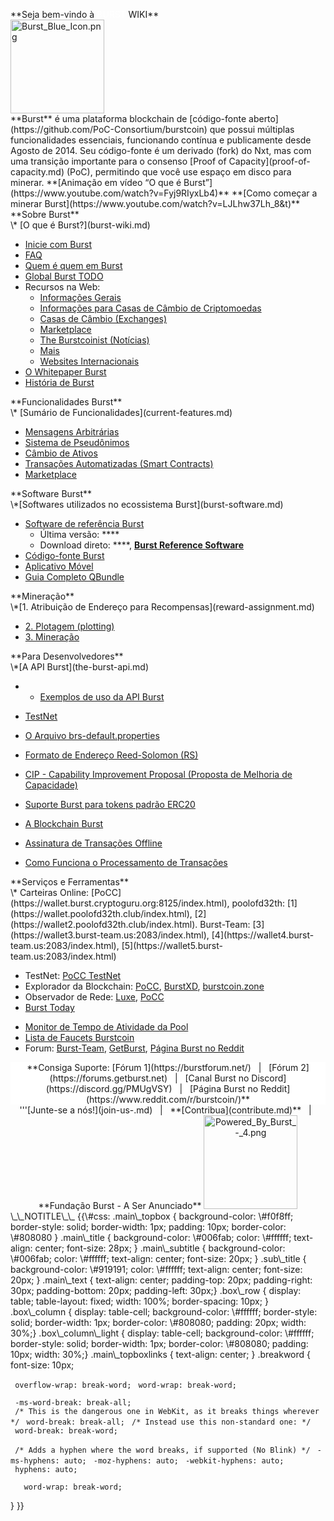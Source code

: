<languages></languages>

<div class="main_topbox">
<div class="main_title">
**Seja bem-vindo à <span style="color:#ffffff">BURST</span> WIKI**

</div>
<img src="Burst_Blue_Icon.png" title="Burst_Blue_Icon.png" alt="Burst_Blue_Icon.png" width="150" height="150" />

<div class="main_text">
**Burst** é uma plataforma blockchain de [código-fonte aberto](https://github.com/PoC-Consortium/burstcoin) que possui múltiplas funcionalidades essenciais, funcionando contínua e publicamente desde Agosto de 2014. Seu código-fonte é um derivado (fork) do Nxt, mas com uma transição importante para o consenso [Proof of Capacity](proof-of-capacity.md) (PoC), permitindo que você use espaço em disco para minerar.
**[Animação em vídeo “O que é Burst”](https://www.youtube.com/watch?v=Fyj9RIyxLb4)**
**[Como começar a minerar Burst](https://www.youtube.com/watch?v=LJLhw37Lh_8&t)**

</div>
<div class="box_row">
<div class="box_column">
<div class="main_subtitle">
**Sobre Burst**

</div>
\* [O que é Burst?](burst-wiki.md)

-   [Inicie com Burst](getting-started.md)
-   [FAQ](faq.md)
-   [Quem é quem em Burst](burst-who-s-who.md)
-   [Global Burst TODO](global-burst-todo.md)
-   Recursos na Web:
    -   [Informações Gerais](https://www.burst-coin.org/)
    -   [Informações para Casas de Câmbio de Criptomoedas](https://www.burst-coin.org/information-for-exchanges)
    -   [Casas de Câmbio (Exchanges)](exchanges.md)
    -   [Marketplace](http://x.burstnation.com/marketplace)
    -   [The Burstcoinist (Notícias)](https://www.burstcoin.ist/)
    -   [Mais](list-of-burst-related-websites.md)
    -   [Websites Internacionais](list-of-international-burst-websites.md)
-   [O Whitepaper Burst](whitepaper-burst.md)
-   [História de Burst](history-of-burst.md)

</div>
<div class="box_column">
<div class="main_subtitle">
**Funcionalidades Burst**

</div>
\* [Sumário de Funcionalidades](current-features.md)

-   [Mensagens Arbitrárias](arbitrary-messages.md)
-   [Sistema de Pseudônimos](alias-system.md)
-   [Câmbio de Ativos](asset-exchange.md)
-   [Transações Automatizadas (Smart Contracts)](automated-transaction.md)
-   [Marketplace](marketplace.md)

</div>
</div>
<div class="box_row">
</div>
<div class="box_row">
<div class="box_column">
<div class="main_subtitle">
**Software Burst**

</div>
\*[Softwares utilizados no ecossistema Burst](burst-software.md)

-   [Software de referência Burst](burst-reference-software.md)
    -   Última versão: ****
    -   Download direto: ****, **[Burst Reference Software](https://github.com/PoC-Consortium/burstcoin/releases)**
-   [Código-fonte Burst](https://github.com/PoC-Consortium/burstcoin)
-   [Aplicativo Móvel](mobile-app.md)
-   [Guia Completo QBundle](qbundle.md)

</div>
<div class="box_column">
<div class="main_subtitle">
**Mineração**

</div>
\*[1. Atribuição de Endereço para Recompensas](reward-assignment.md)

-   [2. Plotagem (plotting)](plotting.md)
-   [3. Mineração](mining.md)

</div>
</div>
<div class="box_row">
</div>
<div class="box_row">
<div class="box_column">
<div class="main_subtitle">
**Para Desenvolvedores**

</div>
\*[A API Burst](the-burst-api.md)

-   -   [Exemplos de uso da API Burst](the-burst-api-examples.md)

-   [TestNet](testnet.md)
-   [O Arquivo brs-default.properties](brs-default-properties-configuration-file.md)
-   [Formato de Endereço Reed-Solomon (RS)](rs-address-format.md)
-   [CIP - Capability Improvement Proposal (Proposta de Melhoria de Capacidade)](cip.md)
-   [Suporte Burst para tokens padrão ERC20](burst-support-for-erc20-tokens.md)
-   [A Blockchain Burst](burst-blockchain.md)
-   [Assinatura de Transações Offline](offline-transaction-signing.md)
-   [Como Funciona o Processamento de Transações](how-tx-processing-works.md)

</div>
<div class="box_column">
<div class="main_subtitle">
**Serviços e Ferramentas**

</div>
\* Carteiras Online: [PoCC](https://wallet.burst.cryptoguru.org:8125/index.html), poolofd32th: [1](https://wallet.poolofd32th.club/index.html), [2](https://wallet2.poolofd32th.club/index.html). Burst-Team: [3](https://wallet3.burst-team.us:2083/index.html), [4](https://wallet4.burst-team.us:2083/index.html), [5](https://wallet5.burst-team.us:2083/index.html)

-   TestNet: [PoCC TestNet](https://wallet.dev.burst-test.net/)
-   Explorador da Blockchain: [PoCC](https://explore.burst.cryptoguru.org/), [BurstXD](http://burstxd.com/blocks/), [burstcoin.zone](http://burstcoin.zone/wordpress/blockexplorer/)
-   Observador de Rede: [Luxe](http://burstcoin.cc/), [PoCC](https://explore.burst.cryptoguru.org/tool/observe)
-   [Burst Today](http://www.burst.today/)

<!-- -->

-   [Monitor de Tempo de Atividade da Pool](https://uptime.statuscake.com/?TestID=M30iNz7TSq)
-   [Lista de Faucets Burstcoin](http://burstfaucets.com/)
-   Forum: [Burst-Team](http://burstforum.net/), [GetBurst](https://forums.getburst.net/), [Página Burst no Reddit](https://www.reddit.com/r/burstcoin/)

</div>
</div>
</div class="box_row">
</div>
<div class="box_row">
<div class="box_column_light" style="background-color: #ffffff; text-align:center;">
**Consiga Suporte: [Fórum 1](https://burstforum.net/)   |   [Fórum 2](https://forums.getburst.net)   |   [Canal Burst no Discord](https://discord.gg/PMUgVSY)   |   [Página Burst no Reddit](https://www.reddit.com/r/burstcoin/)**

</div>
</div>
<div class="box_row">
</div>
<div id="main_topboxlinks">
<center>
'''[Junte-se a nós!](join-us-.md)   |   **[Contribua](contribute.md)**   |   **Fundação Burst - A Ser Anunciado**

<img src="Powered_By_Burst_-_4.png" title="Powered_By_Burst_-_4.png" alt="Powered_By_Burst_-_4.png" width="150" height="150" />

</center>
</div>
\_\_NOTITLE\_\_ {{\#css: .main\_topbox { background-color: \#f0f8ff; border-style: solid; border-width: 1px; padding: 10px; border-color: \#808080 } .main\_title { background-color: \#006fab; color: \#ffffff; text-align: center; font-size: 28px; } .main\_subtitle { background-color: \#006fab; color: \#ffffff; text-align: center; font-size: 20px; } .sub\_title { background-color: \#919191; color: \#ffffff; text-align: center; font-size: 20px; } .main\_text { text-align: center; padding-top: 20px; padding-right: 30px; padding-bottom: 20px; padding-left: 30px;} .box\_row { display: table; table-layout: fixed; width: 100%; border-spacing: 10px; } .box\_column { display: table-cell; background-color: \#ffffff; border-style: solid; border-width: 1px; border-color: \#808080; padding: 20px; width: 30%;} .box\_column\_light { display: table-cell; background-color: \#ffffff; border-style: solid; border-width: 1px; border-color: \#808080; padding: 10px; width: 30%;} .main\_topboxlinks { text-align: center; } .breakword { font-size: 10px;

` overflow-wrap: break-word;`
` word-wrap: break-word;`

` -ms-word-break: break-all;`
` /* This is the dangerous one in WebKit, as it breaks things wherever */`
` word-break: break-all;`
` /* Instead use this non-standard one: */`
` word-break: break-word;`

` /* Adds a hyphen where the word breaks, if supported (No Blink) */`
` -ms-hyphens: auto;`
` -moz-hyphens: auto;`
` -webkit-hyphens: auto;`
` hyphens: auto;`

`   word-wrap: break-word;`

} }}
